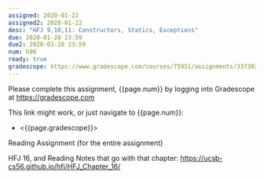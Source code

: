 ```yaml
---
assigned: 2020-01-22
assigned2: 2020-01-22 
desc: "HFJ 9,10,11: Constructors, Statics, Exceptions"
due: 2020-01-28 23:59
due2: 2020-01-28 23:59
num: h06
ready: true
gradescope: https://www.gradescope.com/courses/75951/assignments/337302
---
```


Please complete this assignment, {{page.num}} by logging into Gradescope at <https://gradescope.com>

This link might work, or just navigate to {{page.num}}:

* <{{page.gradescope}}>

Reading Assignment (for the entire assignment)

HFJ 16, and Reading Notes that go with that chapter: <https://ucsb-cs56.github.io/hfj/HFJ_Chapter_16/>
